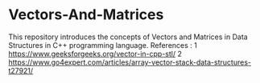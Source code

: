 # Vectors-And-Matrices

This repository introduces the concepts of Vectors and Matrices in Data Structures in C++ programming language.
References :
1 https://www.geeksforgeeks.org/vector-in-cpp-stl/
2 https://www.go4expert.com/articles/array-vector-stack-data-structures-t27921/
